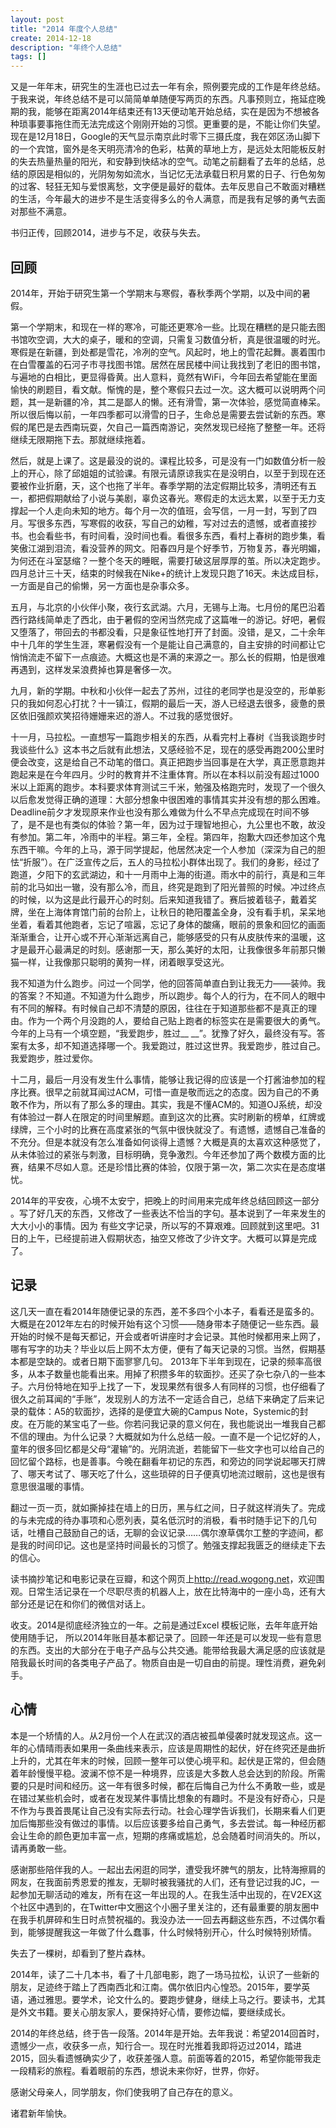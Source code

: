 ```yaml
---
layout: post
title: "2014 年度个人总结"
create: 2014-12-18
description: "年终个人总结"
tags: []
---
```


又是一年年末，研究生的生涯也已过去一年有余，照例要完成的工作是年终总结。于我来说，年终总结不是可以简简单单随便写两页的东西。凡事预则立，拖延症晚期的我，能够在距离2014年结束还有13天便动笔开始总结，实在是因为不想被各种琐事要事拖住而无法完成这个刚刚开始的习惯。更重要的是，不能让你们失望。现在是12月18日，Google的天气显示南京此时零下三摄氏度，我在郊区汤山脚下的一个宾馆，窗外是冬天明亮清冷的色彩，枯黄的草地上方，是远处太阳能板反射的失去热量热量的阳光，和安静到快结冰的空气。动笔之前翻看了去年的总结，总结的原因是相似的，光阴匆匆如流水，当记忆无法承载日积月累的日子、行色匆匆的过客、轻狂无知与爱恨离愁，文字便是最好的载体。去年反思自己不敢面对糟糕的生活，今年最大的进步不是生活变得多么的令人满意，而是我有足够的勇气去面对那些不满意。

书归正传，回顾2014，进步与不足，收获与失去。


## 回顾

2014年，开始于研究生第一个学期末与寒假，春秋季两个学期，以及中间的暑假。

第一个学期末，和现在一样的寒冷，可能还更寒冷一些。比现在糟糕的是只能去图书馆吹空调，大大的桌子，暖和的空调，只需复习数值分析，真是很温暖的时光。寒假是在新疆，到处都是雪花，冷冽的空气。风起时，地上的雪花起舞。裹着围巾在白雪覆盖的石河子市寻找图书馆。居然在居民楼中间让我找到了老旧的图书馆，与遍地的白相比，更显得昏黄。出人意料，竟然有WiFi，今年回去希望能在里面愉快的刷题目，看文献。惭愧的是，整个寒假只去过一次。这大概可以说明两个问题，其一是新疆的冷，其二是鄙人的懒。还有滑雪，第一次体验，感觉简直棒呆。所以很后悔以前，一年四季都可以滑雪的日子，生命总是需要去尝试新的东西。寒假的尾巴是去西南玩耍，欠自己一篇西南游记，突然发现已经拖了整整一年。还将继续无限期拖下去。那就继续拖着。

然后，就是上课了。这是最没的说的。课程比较多，可是没有一门如数值分析一般上的开心，除了邱姐姐的试验课。有限元请原谅我实在是没明白，以至于到现在还要被作业折磨，天，这个也拖了半年。春季学期的法定假期比较多，清明还有五一，都把假期献给了小说与美剧，辜负这春光。寒假走的太远太累，以至于无力支撑起一个人走向未知的地方。每个月一次的值班，会写信，一月一封，写到了四月。写很多东西，写寒假的收获，写自己的幼稚，写对过去的遗憾，或者直接抄书。也会看些书，有时间看，没时间也看。看很多东西，看村上春树的跑步集，看笑傲江湖到泪流，看没营养的网文。阳春四月是个好季节，万物复苏，春光明媚，为何还在斗室瑟缩？一整个冬天的睡眠，需要打破这层厚厚的茧。所以决定跑步。四月总计三十天，结束的时候我在Nike+的统计上发现只跑了16天。未达成目标，一方面是自己的偷懒，另一方面也是杂事众多。

五月，与北京的小伙伴小聚，夜行玄武湖。六月，无锡与上海。七月份的尾巴沿着西行路线简单走了西北，由于暑假的空闲当然完成了这篇唯一的游记。好吧，暑假又堕落了，带回去的书都没看，只是象征性地打开了封面。没错，是又，二十余年中十几年的学生生涯，寒暑假没有一个是能让自己满意的，自主安排的时间都让它悄悄流走不留下一点痕迹。大概这也是不满的来源之一。那么长的假期，怕是很难再遇到，这样发呆浪费掉也算是奢侈一次。

九月，新的学期。中秋和小伙伴一起去了苏州，过往的老同学也是没空的，形单影只的我如何忍心打扰？十一镇江，假期的最后一天，游人已经退去很多，疲惫的景区依旧强颜欢笑招待姗姗来迟的游人。不过我的感觉很好。

十一月，马拉松。一直想写一篇跑步相关的东西，从看完村上春树《当我谈跑步时我谈些什么》这本书之后就有此想法，又感经验不足，现在的感受再跑200公里时便会改变，这是给自己不动笔的借口。真正把跑步当回事是在大学，真正愿意跑并跑起来是在今年四月。少时的教育并不注重体育。所以在本科以前没有超过1000米以上距离的跑步。本科要求体育测试三千米，勉强及格跑完时，发现了一个很久以后愈发觉得正确的道理：大部分想象中很困难的事情其实并没有想的那么困难。Deadline前夕才发现原来作业也没有那么难做为什么不早点完成现在时间不够了，是不是也有类似的体验？第一年，因为过于理智地担心，九公里也不敢，故没有参加。第二年，冷雨中的半程。第三年，全程。第四年，抱歉大四还参加这个鬼东西干嘛。今年的上马，源于同学提起，他居然决定一个人参加（深深为自己的胆怯“折服”）。在广泛宣传之后，五人的马拉松小群体出现了。我们的身影，经过了跑道，夕阳下的玄武湖边，和十一月雨中上海的街道。雨水中的前行，真是和三年前的北马如出一辙，没有那么冷，而且，终究是跑到了阳光普照的时候。冲过终点的时候，以为这是此行最开心的时刻。后来知道我错了。赛后披着毯子，戴着奖牌，坐在上海体育馆门前的台阶上，让秋日的艳阳覆盖全身，没有看手机，呆呆地坐着，看着其他跑者，忘记了喧嚣，忘记了身体的酸痛，眼前的景象和回忆的画面渐渐重合，让开心或不开心渐渐远离自己，能够感受的只有从皮肤传来的温暖，这才是最开心最满足的时刻。感谢那一天，那么美好的太阳，让我像很多年前那只懒猫一样，让我像那只聪明的黄狗一样，闭着眼享受这光。

我不知道为什么跑步。问过一个同学，他的回答简单直白到让我无力——装帅。我的答案？不知道。不知道为什么跑步，所以跑步。每个人的行为，在不同人的眼中有不同的解释。有时候自己却不清楚的原因，往往在于知道那些都不是真正的理由。作为一个两个月没跑的人，要给自己贴上跑者的标签实在是需要很大的勇气。今年的上马有一个填空题，“我爱跑步，胜过__ __”。犹豫了好久，最终没有写。答案有太多，却不知道选择哪一个。我爱跑过，胜过这世界。我爱跑步，胜过自己。我爱跑步，胜过爱你。

十二月，最后一月没有发生什么事情，能够让我记得的应该是一个打酱油参加的程序比赛。很早之前就耳闻过ACM，可惜一直是敬而远之的态度。因为自己的不勇敢不作为，所以有了那么多的理由。其实，我是不懂ACM的。知道OJ系统，却没有体验过一群人在限定的时间里解题。直到这次的比赛。实时刷新的榜单，红牌或绿牌，三个小时的比赛在高度紧张的气氛中很快就没了。有遗憾，遗憾自己准备的不充分。但是本就没有怎么准备如何谈得上遗憾？大概是真的太喜欢这种感觉了，从未体验过的紧张与刺激，目标明确，竞争激烈。今年还参加了两个数模方面的比赛，结果不尽如人意。还是珍惜比赛的体验，仅限于第一次，第二次实在是态度堪忧。

2014年的平安夜，心境不太安宁，把晚上的时间用来完成年终总结回顾这一部分 。写了好几天的东西，又修改了一些表达不恰当的字句。基本说到了一年来发生的大大小小的事情。因为 有些文字记录，所以写的不算艰难。回顾就到这里吧。31日的上午，已经提前进入假期状态，抽空又修改了少许文字。大概可以算是完成了。


## 记录
这几天一直在看2014年随便记录的东西，差不多四个小本子，看看还是蛮多的。大概是在2012年左右的时候开始有这个习惯——随身带本子随便记一些东西。最开始的时候不是每天都记，开会或者听讲座时才会记录。其他时候都用来上网了，哪有写字的功夫？毕业以后上网不太方便，便有了每天记录的习惯。当然，假期基本都是空缺的。或者日期下面寥寥几句。 2013年下半年到现在，记录的频率高很多，从本子数量也能看出来。用掉了积攒多年的软面抄。还买了杂七杂八的一些本子。六月份特地在知乎上找了一下，发现果然有很多人有同样的习惯，也仔细看了很久之前耳闻的“手账”，发现别人的方法不一定适合自己，总结下来确定了后来记录的载体：A5的软面抄，选择的是便宜大碗的Campus Note，Systemic的封皮。在万能的某宝屯了一些。你若问我记录的意义何在，我也能说出一堆我自己都不信的理由。为什么记录？大概就如为什么总结一般。一直不是一个记忆好的人，童年的很多回忆都是父母“灌输”的。光阴流逝，若能留下一些文字也可以给自己的回忆留个路标，也是善事。今晚在翻看年初记的东西，和旁边的同学说起哪天打牌了、哪天考试了、哪天吃了什么，这些琐碎的日子便真切地流过眼前，这也是很有意思很温暖的事情。

翻过一页一页，就如撕掉挂在墙上的日历，黑与红之间，日子就这样消失了。完成的与未完成的待办事项和心愿列表，莫名低沉时的消极，看书时随手记下的几句话，吐槽自己鼓励自己的话，无聊的会议记录……偶尔潦草偶尔工整的字迹间，都是我的时间印记。这也是坚持时间最长的习惯了。勉强支撑起我匮乏的继续走下去的信心。

读书摘抄笔记和电影记录在豆瓣，和这个网页上<http://read.wogong.net>，欢迎围观。日常生活记录在一个尽职尽责的机器人上，放在比特海中的一座小岛，还有大部分还是记在和你们的微信对话上。

收支。2014是彻底经济独立的一年。之前是通过Excel 模板记账，去年年底开始使用随手记， 所以2014年账目基本都记录了。回顾一年还是可以发现一些有意思的东西。支出的大部分在于电子产品与公共交通。能带给我最大满足感的应该就是陪我最长时间的各类电子产品了。物质自由是一切自由的前提。理性消费，避免剁手。


## 心情
本是一个矫情的人。从2月份一个人在武汉的酒店被孤单侵袭时就发现这点。这一年的心情晴雨表如果用一条曲线来表示，应该是周期性的起伏，好在终究还是曲折上升的，尤其在年末的时候，回顾一整年可以使心境平和。起伏是正常的，但会随着年龄慢慢平稳。波澜不惊不是一种境界，应该是大多数人总会达到的阶段。所需要的只是时间和经历。这一年有很多时候，都在后悔自己为什么不勇敢一些，或是在错过某些机会时，或者在发现某件事情比想象的有趣时。不是没有好奇心，只是不作为与畏首畏尾让自己没有实际去行动。社会心理学告诉我们，长期来看人们更加后悔那些没有做过的事情。以后应该要多给自己勇气，多去尝试。每一种经历都会让生命的颜色更加丰富一点，短期的疼痛或尴尬，总会随着时间消失的。所以，请再勇敢一些。

感谢那些陪伴我的人。一起出去闲逛的同学，遭受我坏脾气的朋友，比特海擦肩的网友，在我面前秀恩爱的推友，无聊时被我骚扰的人们，还有登记过我的JC，一起参加无聊活动的难友，所有在这一年出现的人。在我生活中出现的，在V2EX这个社区中遇到的，在Twitter中文圈这个小圈子里关注的，还有最重要的朋友圈中在我手机屏碎和生日时点赞祝福的。我没办法一一回去再翻这些东西，不过偶尔看到，能够提醒我这一年做了什么蠢事，什么时候特别开心，什么时候特别矫情。

失去了一棵树，却看到了整片森林。


2014年，读了二十几本书，看了十几部电影，跑了一场马拉松，认识了一些新的朋友，足迹终于踏上了西南西北和江南。偶尔依旧内心惶恐。2015年，要学英语，通过雅思。要学术，论文什么的。要跑步健身，继续上马之行。要读书，尤其是外文书籍。要关心朋友家人，要保持好心情，要修边幅，要继续成长。

2014的年终总结，终于告一段落。2014年是开始。去年我说：希望2014回首时，遗憾少一点，收获多一点，知行合一。现在时光推着我即将迈过2014，踏进2015，回头看遗憾确实少了，收获差强人意。前面等着的2015，希望你能带我走一段精彩的旅程。看着眼前的东西，想说未来你好，世界，你好。

感谢父母亲人，同学朋友，你们使我明了自己存在的意义。

诸君新年愉快。
